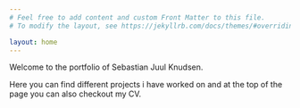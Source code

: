 ```yaml
---
# Feel free to add content and custom Front Matter to this file.
# To modify the layout, see https://jekyllrb.com/docs/themes/#overriding-theme-defaults

layout: home
---
```

Welcome to the portfolio of Sebastian Juul Knudsen.

Here you can find different projects i have worked on
and at the top of the page you can also checkout my CV.